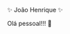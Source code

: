 ✨ João Henrique ✨

Olá pessoal!!! 👋

<!--
**iamjoaohenrique/iamjoaohenrique** is a ✨ _special_ ✨ repository because its `README.md` (this file) appears on your GitHub profile.

Here are some ideas to get you started:

Sou apaixonado por resolver problemas com tecnologia. Não tenho medo em começar algo do zero.

🚀   Atualmente estudo Ciência da Computação na UNIP
😄   Busco colaborar com projetos tanto em front-end quanto em back-end usando ReactJS, React Native e Node.js
💻   Stack que estou estudando: ReactJS, Node.js, React Native & Typescript
💬   Sobre mim: Gosto de tecnologias no geral, jogos, como Rainbow Six Siege e de muito código
